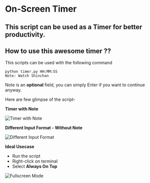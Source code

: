 # On-Screen Timer

This script can be used as a Timer for better productivity.
---------------------------------------------------------


## How to use this awesome timer ??
This scripts can be used with the following command

```
python timer.py HH:MM:SS
Note: Watch Shinchan
```

Note is an **optional** field, you can simply Enter if you want to continue anyway.


Here are few glimpse of the script-

**Timer with Note**

![](https://github.com/Akashtyagi08/Mini-Projects---Python/blob/master/Timer/Images/timer1.png "Timer with Note")

**Different Input Format - Without Note**

![](https://github.com/Akashtyagi08/Mini-Projects---Python/blob/master/Timer/Images/timer_sec.png "Different Input Format")


**Ideal Usecase**
* Run the script
* Right-click on terminal
* Select **Always On Top**

![](https://github.com/Akashtyagi08/Mini-Projects---Python/blob/master/Timer/Images/timer_fullscreen.png "Fullscreen Mode")
